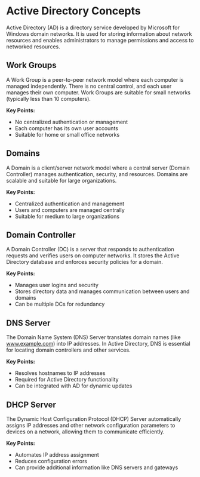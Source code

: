 # Active Directory Concepts

Active Directory (AD) is a directory service developed by Microsoft for Windows domain networks. It is used for storing information about network resources and enables administrators to manage permissions and access to networked resources.

## Work Groups

A Work Group is a peer-to-peer network model where each computer is managed independently. There is no central control, and each user manages their own computer. Work Groups are suitable for small networks (typically less than 10 computers).

**Key Points:**
- No centralized authentication or management
- Each computer has its own user accounts
- Suitable for home or small office networks

## Domains

A Domain is a client/server network model where a central server (Domain Controller) manages authentication, security, and resources. Domains are scalable and suitable for large organizations.

**Key Points:**
- Centralized authentication and management
- Users and computers are managed centrally
- Suitable for medium to large organizations

## Domain Controller

A Domain Controller (DC) is a server that responds to authentication requests and verifies users on computer networks. It stores the Active Directory database and enforces security policies for a domain.

**Key Points:**
- Manages user logins and security
- Stores directory data and manages communication between users and domains
- Can be multiple DCs for redundancy

## DNS Server

The Domain Name System (DNS) Server translates domain names (like www.example.com) into IP addresses. In Active Directory, DNS is essential for locating domain controllers and other services.

**Key Points:**
- Resolves hostnames to IP addresses
- Required for Active Directory functionality
- Can be integrated with AD for dynamic updates

## DHCP Server

The Dynamic Host Configuration Protocol (DHCP) Server automatically assigns IP addresses and other network configuration parameters to devices on a network, allowing them to communicate efficiently.

**Key Points:**
- Automates IP address assignment
- Reduces configuration errors
- Can provide additional information like DNS servers and gateways